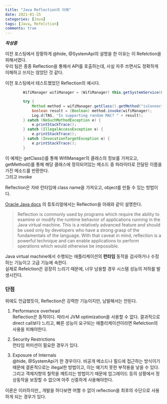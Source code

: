 ```yaml
---
title: "Java Reflection의 이해"
date: 2021-01-25
categories: [Java]
tags: [Java, Refelction]
comments: true
---
```


***작성중***

이전 포스팅에서 장황하게 @hide, @SystemApi의 설명을 한 이유는 이 Refelction을 위해서였다.  
우리 팀은 종종 Reflection을 통해서 API를 호출하는데, 사실 자주 쓰면서도 정확하게 이해하고 쓰지는 않았던 것 같다.  

이전 포스팅에서 테스트했었던 Reflection의 예시다.
```java
        WifiManager wifiManager = (WifiManager) this.getSystemService(Context.WIFI_SERVICE);

        try {
            Method method = wifiManager.getClass().getMethod("isConnectedMacRandomizationSupported");
            boolean result = (Boolean) method.invoke(wifiManager);
            Log.d(TAG, "Is supporting random MAC? " + result);
        } catch (NoSuchMethodException e) {
            e.printStackTrace();
        } catch (IllegalAccessException e) {
            e.printStackTrace();
        } catch (InvocationTargetException e) {
            e.printStackTrace();
        }
```
이 예제는 getClass()를 통해 WifiManager의 클래스의 정보를 가져오고, getMethod()를 통해 해당 클래스에 정의되어있는 메소드 중 파라미터로 전달된 이름을 가진 메소드를 반환한다.  
그리고 invoke

Reflection은 자바 런타임에 class name을 가져오고, object를 만들 수 있는 방법이다.

[Oracle Java docs](https://docs.oracle.com/javase/tutorial/reflect/index.html) 의 튜토리얼에서는 Reflection을 아래와 같이 설명한다.  
> Reflection is commonly used by programs which require the ability to examine or modify the runtime behavior of applications running in the Java virtual machine. This is a relatively advanced feature and should be used only by developers who have a strong grasp of the fundamentals of the language. With that caveat in mind, reflection is a powerful technique and can enable applications to perform operations which would otherwise be impossible.

Java virtual machine에서 수행되는 애플리케이션의 **런타임** 동작을 검사하거나 수정하는 기능이고 고급 기능에 속한다.  
실제로 Refelction은 굉장히 느리기 때문에, 너무 남용할 경우 시스템 성능의 저하를 발생시킨다.  




### 단점
위에도 언급했듯이, Reflection은 강력한 기능이지만, 남발해서는 안된다.  
1. Performance overhead  
Reflection은 동적이다. 따라서 JVM optimization을 사용할 수 없다. 결과적으로 direct call보다 느리고, 빠른 성능이 요구되는 애플리케이션이라면 Refelction의 사용을 피해야한다.

2. Security Restrictions  
런타임 퍼미션이 필요한 경우가 있다. 
   
3. Exposure of Internals  
@hide, @SystemApi가 한 경우이다. 비공개 메소드나 필드에 접근하는 방식이기 때문에 결론적으로는 illegal한 방법이고, 이는 예기치 못한 부작용을 낳을 수 있다. 그리고 객체지향의 철학을 깨트리는 방법이기 때문에 업그레이드 등의 상황에서 정상동작을 보장할 수 없으며 아주 신중하게 사용해야한다.
   
이론은 이러하지만,, 개발을 하다보면 어쩔 수 없이 reflection을 최후의 수단으로 사용하게 되는 경우가 있다. 